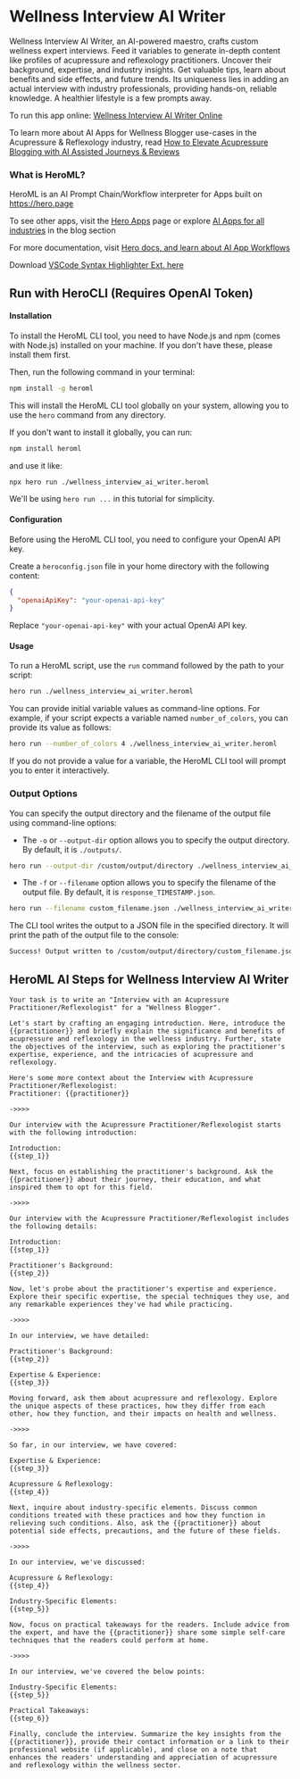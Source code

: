 # Wellness Interview AI Writer

Wellness Interview AI Writer, an AI-powered maestro, crafts custom wellness expert interviews. Feed it variables to generate in-depth content like profiles of acupressure and reflexology practitioners. Uncover their background, expertise, and industry insights. Get valuable tips, learn about benefits and side effects, and future trends. Its uniqueness lies in adding an actual interview with industry professionals, providing hands-on, reliable knowledge. A healthier lifestyle is a few prompts away.

To run this app online: [Wellness Interview AI Writer Online](https://hero.page/app/wellness-interview-ai-writer-ai-powered-wellness-expert-interviews/PiyoWwskHVgMk48OxCtE)

To learn more about AI Apps for Wellness Blogger use-cases in the Acupressure & Reflexology industry, read [How to Elevate Acupressure Blogging with AI Assisted Journeys & Reviews](https://hero.page/blog/ai/acupressure-and-reflexology/how-to-elevate-acupressure-blogging-with-ai-assisted-journeys-and-reviews/170715)

### What is HeroML?
HeroML is an AI Prompt Chain/Workflow interpreter for Apps built on https://hero.page 

To see other apps, visit the [Hero Apps](https://hero.page/apps) page or explore [AI Apps for all industries](https://hero.page/blog) in the blog section

For more documentation, visit [Hero docs, and learn about AI App Workflows](https://hero.page/tutorials/introduction-to-heroml)

Download [VSCode Syntax Highlighter Ext. here](https://marketplace.visualstudio.com/items?itemName=hero-page.heroml)

## Run with HeroCLI (Requires OpenAI Token)

#### Installation

To install the HeroML CLI tool, you need to have Node.js and npm (comes with Node.js) installed on your machine. If you don't have these, please install them first. 

Then, run the following command in your terminal:

```bash
npm install -g heroml
```

This will install the HeroML CLI tool globally on your system, allowing you to use the `hero` command from any directory.

If you don't want to install it globally, you can run:

```bash
npm install heroml
```

and use it like:

```bash
npx hero run ./wellness_interview_ai_writer.heroml
```

We'll be using `hero run ...` in this tutorial for simplicity.

#### Configuration

Before using the HeroML CLI tool, you need to configure your OpenAI API key. 

Create a `heroconfig.json` file in your home directory with the following content:

```json
{
  "openaiApiKey": "your-openai-api-key"
}
```

Replace `"your-openai-api-key"` with your actual OpenAI API key.

#### Usage

To run a HeroML script, use the `run` command followed by the path to your script:

```bash
hero run ./wellness_interview_ai_writer.heroml
```

You can provide initial variable values as command-line options. For example, if your script expects a variable named `number_of_colors`, you can provide its value as follows:

```bash
hero run --number_of_colors 4 ./wellness_interview_ai_writer.heroml
```

If you do not provide a value for a variable, the HeroML CLI tool will prompt you to enter it interactively.

### Output Options

You can specify the output directory and the filename of the output file using command-line options:

- The `-o` or `--output-dir` option allows you to specify the output directory. By default, it is `./outputs/`.

```bash
hero run --output-dir /custom/output/directory ./wellness_interview_ai_writer.heroml
```

- The `-f` or `--filename` option allows you to specify the filename of the output file. By default, it is `response_TIMESTAMP.json`.

```bash
hero run --filename custom_filename.json ./wellness_interview_ai_writer.heroml
```

The CLI tool writes the output to a JSON file in the specified directory. It will print the path of the output file to the console:

```bash
Success! Output written to /custom/output/directory/custom_filename.json
```


## HeroML AI Steps for Wellness Interview AI Writer
```
Your task is to write an "Interview with an Acupressure Practitioner/Reflexologist" for a "Wellness Blogger". 

Let's start by crafting an engaging introduction. Here, introduce the {{practitioner}} and briefly explain the significance and benefits of acupressure and reflexology in the wellness industry. Further, state the objectives of the interview, such as exploring the practitioner's expertise, experience, and the intricacies of acupressure and reflexology.

Here's some more context about the Interview with Acupressure Practitioner/Reflexologist:
Practitioner: {{practitioner}}

->>>>

Our interview with the Acupressure Practitioner/Reflexologist starts with the following introduction:

Introduction:
{{step_1}}

Next, focus on establishing the practitioner's background. Ask the {{practitioner}} about their journey, their education, and what inspired them to opt for this field.

->>>>

Our interview with the Acupressure Practitioner/Reflexologist includes the following details:

Introduction:
{{step_1}}

Practitioner's Background:
{{step_2}}

Now, let's probe about the practitioner's expertise and experience. Explore their specific expertise, the special techniques they use, and any remarkable experiences they've had while practicing.

->>>>

In our interview, we have detailed:

Practitioner's Background:
{{step_2}}

Expertise & Experience:
{{step_3}}

Moving forward, ask them about acupressure and reflexology. Explore the unique aspects of these practices, how they differ from each other, how they function, and their impacts on health and wellness.

->>>>

So far, in our interview, we have covered:

Expertise & Experience:
{{step_3}}

Acupressure & Reflexology:
{{step_4}}

Next, inquire about industry-specific elements. Discuss common conditions treated with these practices and how they function in relieving such conditions. Also, ask the {{practitioner}} about potential side effects, precautions, and the future of these fields.

->>>>

In our interview, we've discussed:

Acupressure & Reflexology:
{{step_4}}

Industry-Specific Elements:
{{step_5}}

Now, focus on practical takeaways for the readers. Include advice from the expert, and have the {{practitioner}} share some simple self-care techniques that the readers could perform at home.

->>>>

In our interview, we've covered the below points:

Industry-Specific Elements:
{{step_5}}

Practical Takeaways:
{{step_6}}

Finally, conclude the interview. Summarize the key insights from the {{practitioner}}, provide their contact information or a link to their professional website (if applicable), and close on a note that enhances the readers' understanding and appreciation of acupressure and reflexology within the wellness sector.


```

